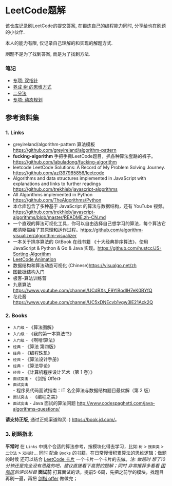 # LeetCode题解

该仓库记录刷LeetCode的提交答案, 在锻炼自己的编程能力同时, 分享给也在刷题的小伙伴.

本人的能力有限, 仅记录自己理解的和实现的解题方式.

刷题不是为了找到答案, 而是为了找到方法.

### 笔记

* [专项: 双指针](note/专项_双指针.md)
* [养成 树 的思维方式](note/专项_养成树的思维方式.md)
* [二分法](note/专项_二分法.md)
* [专项: 动态规划](note/专项_动态规划.md)

## 参考资料集

### 1. Links

* greyireland/algorithm-pattern 算法模板 <https://github.com/greyireland/algorithm-pattern>
* **fucking-algorithm** 手把手撕LeetCode题目，扒各种算法套路的裤子。<https://github.com/labuladong/fucking-algorithm>
* leetcode LeetCode Solutions: A Record of My Problem Solving Journey. <https://github.com/azl397985856/leetcode>
* Algorithms and data structures implemented in JavaScript with explanations and links to further readings <https://github.com/trekhleb/javascript-algorithms>
* All Algorithms implemented in Python <https://github.com/TheAlgorithms/Python>
* 本仓库包含了多种基于 JavaScript 的算法与数据结构，还有 YouTube 视频。<https://github.com/trekhleb/javascript-algorithms/blob/master/README.zh-CN.md>
* 一个直观的算法可视化工具，你可以自由选择自己想学习的算法，每个算法它都清晰描绘了其原理和运作过程。<https://github.com/algorithm-visualizer/algorithm-visualizer>
* 一本关于排序算法的 GitBook 在线书籍 《十大经典排序算法》，使用 JavaScript & Python & Go & Java 实现。<https://github.com/hustcc/JS-Sorting-Algorithm>
* [LeetCode Animation](https://github.com/MisterBooo/LeetCodeAnimationvv)
* 数据结构和算法动态可视化 (Chinese)<https://visualgo.net/zh>
* [图数据结构入门](https://adrianmejia.com/blog/2018/05/14/data-structures-for-beginners-graphs-time-complexity-tutorial/)
* 极客-算法训练营
* 九章算法 <https://www.youtube.com/channel/UCdBXs_F9YlBodIH7eK0BYfQ>
* 花花酱 <https://www.youtube.com/channel/UC5xDNEcvb1vgw3lE21Ack2Q>

### 2. Books

* `入门级` - 《算法图解》
* `入门级` - 《我的第一本算法书》
* `入门级` - 《啊哈!算法》
* `经典` - 《算法 第四版》
* `经典` - 《编程珠玑》
* `经典` - 《算法设计手册》
* `经典` - 《算法导论》
* `经典` - 《计算机程序设计艺术（第 1 卷）》
* `面试突击` - 《剑指 Offer》
* `面试突击` - 程序员代码面试指南：IT 名企算法与数据结构题目最优解（第 2 版）
* `面试突击` - 《编程之美》
* `面试突击` - Java 面试的算法问题 <http://www.codespaghetti.com/java-algorithms-questions/>

**请支持正版**, 通过正规渠道购买: ) <https://book.jd.com/>。

### 3. 刷题指北

**平常时** 在 `Links` 中挑个合适的算法参考，按模块化得去学习，比如 `树` > `搜索类` > `二分法` > `双指针`... 同时 配合 `Books` 的书籍，在日常慢慢积累算法的思维逻辑；做题的时候 还可以结合 [LeetCode 卡片](https://leetcode-cn.com/explore/) 一个卡片一个卡片的去做。*注: 做题时 想了10分钟还是完全没有思路的吧，建议直接看下高赞的题解；同时 非常推荐多看看 [国际区](https://leetcode.com/)的评论栏目*
**面试前** 打算面试的话，提前5-6周，先把之前学的模块，找题目再刷一遍，再把 [剑指 offer](https://leetcode-cn.com/problemset/lcof/) 做做完；  
